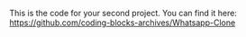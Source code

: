This is the code for your second project.
You can find it here: https://github.com/coding-blocks-archives/Whatsapp-Clone
